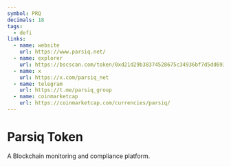 ```yaml
---
symbol: PRQ
decimals: 18
tags:
  - defi
links:
  - name: website
    url: https://www.parsiq.net/
  - name: explorer
    url: https://bscscan.com/token/0xd21d29b38374528675c34936bf7d5dd693d2a577
  - name: x
    url: https://x.com/parsiq_net
  - name: telegram
    url: https://t.me/parsiq_group
  - name: coinmarketcap
    url: https://coinmarketcap.com/currencies/parsiq/
---
```


# Parsiq Token

A Blockchain monitoring and compliance platform.
